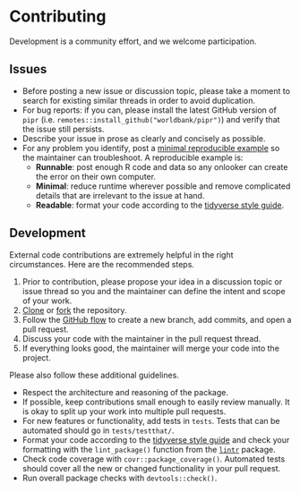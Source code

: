 # Contributing

Development is a community effort, and we welcome participation.

## Issues

* Before posting a new issue or discussion topic, please take a moment to search for existing similar threads in order to avoid duplication.
* For bug reports: if you can, please install the latest GitHub version of `pipr` (i.e. `remotes::install_github("worldbank/pipr")`) and verify that the issue still persists.
* Describe your issue in prose as clearly and concisely as possible.
* For any problem you identify, post a [minimal reproducible example](https://www.tidyverse.org/help/) so the maintainer can troubleshoot. A reproducible example is:
    * **Runnable**: post enough R code and data so any onlooker can create the error on their own computer.
    * **Minimal**: reduce runtime wherever possible and remove complicated details that are irrelevant to the issue at hand.
    * **Readable**: format your code according to the [tidyverse style guide](https://style.tidyverse.org/).

## Development

External code contributions are extremely helpful in the right circumstances. Here are the recommended steps.

1. Prior to contribution, please propose your idea in a discussion topic or issue thread so you and the maintainer can define the intent and scope of your work.
2. [Clone](https://docs.github.com/en/github/creating-cloning-and-archiving-repositories/cloning-a-repository-from-github/cloning-a-repository) or [fork](https://help.github.com/articles/fork-a-repo/) the repository.
3. Follow the [GitHub flow](https://guides.github.com/introduction/flow/index.html) to create a new branch, add commits, and open a pull request.
4. Discuss your code with the maintainer in the pull request thread.
5. If everything looks good, the maintainer will merge your code into the project.

Please also follow these additional guidelines.

* Respect the architecture and reasoning of the package.
* If possible, keep contributions small enough to easily review manually. It is okay to split up your work into multiple pull requests.
* For new features or functionality, add tests in `tests`. Tests that can be automated should go in `tests/testthat/`.
* Format your code according to the [tidyverse style guide](https://style.tidyverse.org/) and check your formatting with the `lint_package()` function from the [`lintr`](https://github.com/jimhester/lintr) package.
* Check code coverage with `covr::package_coverage()`. Automated tests should cover all the new or changed functionality in your pull request.
* Run overall package checks with `devtools::check()`.
